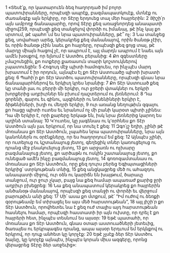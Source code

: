 1 «Տեսէ՛ք, որ կատարուեն ձեզ հաղորդած իմ բոլոր պատուիրանները, որպէսզի ապրէք, բազմապատկուէք, մտնէք ու ժառանգէք այն երկիրը, որ Տէրը երդուեց տալ մեր հայրերին: 2 Յիշի՛ր այն ամբողջ ճանապարհը, որով Տէրը քեզ առաջնորդեց անապատի միջով259, որպէսզի քեզ տանջելով փորձի ու իմանայ, թէ ինչ կայ քո սրտում, թէ պահո՞ւմ ես նրա պատուիրանները, թէ՞ ոչ: 3 Նա տանջեց քեզ, սովահար արեց, կերակրեց քեզ մանանայով, որին ծանօթ չէիր, եւ որին ծանօթ չէին նաեւ քո հայրերը, որպէսզի քեզ ցոյց տայ, թէ մարդը միայն հացով չէ, որ ապրում է, այլ մարդն ապրում է նաեւ այն ամէն խօսքով, որ ելնում է Աստծու բերանից: 4 Քո զգեստները չմաշուեցին, քո ոտքերը քառասուն տարի կոշտուկներով չպատուեցին:
5 Հոգուդ մէջ պիտի համոզուես, որ ինչպէս մարդ խրատում է իր որդուն, այնպէս էլ քո Տէր Աստուածը պիտի խրատի քեզ: 6 Պահի՛ր քո Տէր Աստծու պատուիրանները, որպէսզի գնաս նրա ճանապարհներով եւ երկիւղ կրես նրանից: 7 Քո Տէր Աստուած քեզ կը տանի լաւ ու բերրի մի երկիր, ուր ջրերի վտակներ ու երկրի խորքերից աղբիւրներ են բխում դաշտերում ու լեռներում: 8 Դա ցորենի, գարու եւ գինու, այգիների ու նռնենիների երկիր է, ձիթենիների, իւղի ու մեղրի երկիր, 9 ուր առանց նեղութիւն զգալու քո հացը պիտի ուտես եւ նրանում ոչ մի բանի կարօտ պիտի չլինես: Դա մի երկիր է, որի քարերը երկաթ են, իսկ նրա լեռներից կարող ես պղինձ ստանալ: 10 Կ՚ուտես, կը յագենաս ու կ՚օրհնես քո Տէր Աստծուն այն լաւ երկրում, որ նա տուել է քեզ:
11 Զգո՛յշ եղիր, չլինի թէ մոռանաս քո Տէր Աստծուն, չպահես նրա պատուիրանները, նրա այն կանոններն ու օրէնքները, որ ես հաղորդում եմ քեզ: 12 Այնպէս չլինի, որ ուտելուց ու կշտանալուց յետոյ, գեղեցիկ տներ կառուցելուց ու դրանց մէջ բնակուելուց յետոյ, 13 քո արջառն ու ոչխարը բազմանալուց յետոյ, քո արծաթն ու ոսկին շատանալուց յետոյ, քո ունեցած ամէն ինչը բազմանալուց յետոյ, 14 գոռոզամտանաս ու մոռանաս քո Տէր Աստծուն, որը քեզ դուրս բերեց Եգիպտացիների երկրից՝ ստրկութեան տնից, 15 քեզ անցկացրեց մեծ ու ահազդու անապատի միջով, ուր օձն ու կարիճն են խայթում, ծարաւը տանջում, ուր ջուր չկար, բայց նա քեզ համար ապառաժ քարից ջրի աղբիւր բխեցրեց: 16 Նա քեզ անապատում կերակրեց քո հայրերին անծանօթ մանանայով, որպէսզի քեզ տանջի ու փորձի եւ վերջում բարութիւն անի քեզ: 17 Մի՛ ասա քո մտքում, թէ՝ “Իմ ուժով ու ձեռքի զօրութեամբ եմ տիրացել ես այս մեծ հարստութեան”, 18 այլ յիշի՛ր քո Տէր Աստծուն, որովհետեւ նա է քեզ ուժ տալիս այդ հարստութեան հասնելու համար, որպէսզի հաստատի իր այն ուխտը, որ դրել է քո հայրերի հետ, ինչպէս տեսնում ես այսօր:
19 Եթէ պատահի, որ մոռանաս քո Տէր Աստծուն, գնաս օտար աստուածների յետեւից, ծառայես ու երկրպագես դրանց, ապա այսօր երդւում եմ երկնքով ու երկրով, որ դուք անհետ կը կորչէք: 20 Եթէ չլսէք ձեր Տէր Աստծու ձայնը, կը կորչէք այնպէս, ինչպէս կորան միւս ազգերը, որոնց վերացրեց Տէրը ձեր առջեւից»:

